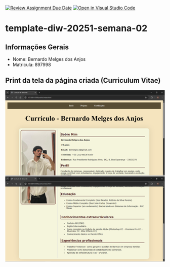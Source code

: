 [![Review Assignment Due Date](https://classroom.github.com/assets/deadline-readme-button-22041afd0340ce965d47ae6ef1cefeee28c7c493a6346c4f15d667ab976d596c.svg)](https://classroom.github.com/a/tTaWaoZk)
[![Open in Visual Studio Code](https://classroom.github.com/assets/open-in-vscode-2e0aaae1b6195c2367325f4f02e2d04e9abb55f0b24a779b69b11b9e10269abc.svg)](https://classroom.github.com/online_ide?assignment_repo_id=20139346&assignment_repo_type=AssignmentRepo)
# template-diw-20251-semana-02

## Informações Gerais
- Nome: Bernardo Melges dos Anjos
- Matricula: 897998

## Print da tela da página criada (Curriculum Vitae)

![Print da tela de visualização do currículo](imagens/print1.png)
![Print da tela de visualização do currículo](imagens/print2.png)


